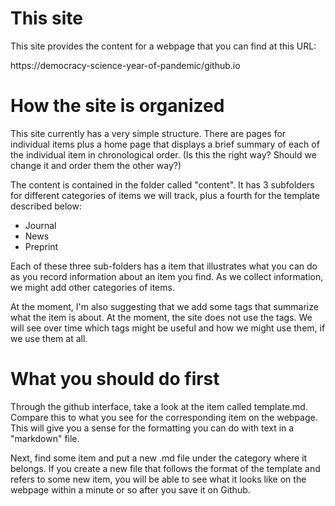 # This site

This site provides the content for a webpage that you can find at this URL: 

https://democracy-science-year-of-pandemic/github.io

# How the site is organized

This site currently has a very simple structure. There are pages for individual items plus a home page that displays a brief summary of each of the individual item in chronological order. (Is this the right way? Should we change it and order them the other way?)

The content is contained in the folder called "content". It has 3 subfolders for different categories of items we will track, plus a fourth for the template described below:

- Journal 
- News 
- Preprint 

Each of these three sub-folders has a item that illustrates what you can do as you record information about an item you find. As we collect information, we might add other categories of items. 

At the moment, I'm also suggesting that we add some tags that summarize what the item is about. At the moment, the site does not use the tags. We will see over time which tags might be useful and how we might use them, if we use them at all. 

# What you should do first 

Through the github interface, take a look at the item called template.md. Compare this to what you see for the corresponding item on the webpage. This will give you a sense for the formatting you can do with text in a "markdown" file. 

Next, find some item and put a new .md file under the category where it belongs. If you create a new file that follows the format of the template and refers to some new item, you will be able to see what it looks like on the webpage within a minute or so after you save it on Github. 

